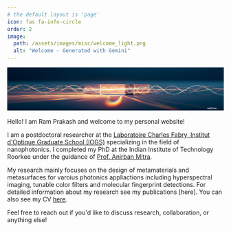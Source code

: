 ```yaml
---
# the default layout is 'page'
icon: fas fa-info-circle
order: 2
image:
  path: /assets/images/misc/welcome_light.png
  alt: "Welcome - Generated with Gemini"
---
```

<a href="/assets/images/misc/welcome_light.png" class="popup img-link preview-img shimmer"><img src="/assets/images/misc/welcome_light.png"  alt="Welcome - Generated with Gemini" width="1000" height="100"  loading="lazy"></a>


Hello! I am Ram Prakash and welcome to my personal website!

I am a postdoctoral researcher at the [Laboratoire Charles Fabry, Institut d'Optique Graduate School (IOGS)](https://www.lcf.institutoptique.fr/en/groups/nanophotonics) specializing in the field of nanophotonics. I completed my PhD at the Indian Institute of Technology Roorkee under the guidance of [Prof. Anirban Mitra](https://iitr.ac.in/Departments/Physics%20Department/People/Faculty/100515.html).

My research mainly focuses on the design of metamaterials and metasurfaces for varoius photonics appliactions including hyperspectral imaging, tunable color filters and molecular fingerprint detections. For detailed information about my research see my publications [here]. You can also see my CV [here](/assets/pdfs/CV_Ram.pdf).

Feel free to reach out if you'd like to discuss research, collaboration, or anything else!
